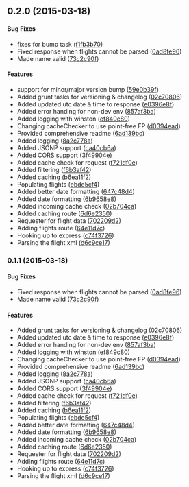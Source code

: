 <a name="0.2.0"></a>
## 0.2.0 (2015-03-18)


#### Bug Fixes

* fixes for bump task ([f1fb3b70](https://github.com/stavinski/iom-flights-api.git/commit/f1fb3b7087f19cc9f4178f97466c77649d2fe538))
* Fixed response when flights cannot be parsed ([0ad8fe96](https://github.com/stavinski/iom-flights-api.git/commit/0ad8fe968d511eb9a753931e7243bc0c53f68793))
* Made name valid ([73c2c90f](https://github.com/stavinski/iom-flights-api.git/commit/73c2c90f9b5951223c89d21141804db494a6d95b))


#### Features

* support for minor/major version bump ([59e0b39f](https://github.com/stavinski/iom-flights-api.git/commit/59e0b39f865a278c44d38e7bd22157dde4988d95))
* Added grunt tasks for versioning & changelog ([02c70806](https://github.com/stavinski/iom-flights-api.git/commit/02c70806960d4554d8598e5fe82d1cbfed276493))
* Added updated utc date & time to response ([e0396e8f](https://github.com/stavinski/iom-flights-api.git/commit/e0396e8fd098f1a260f073b5f13ac3984da3536e))
* Added error handing for non-dev env ([857af3ba](https://github.com/stavinski/iom-flights-api.git/commit/857af3bae0efd67627bea9cbb6e8ec8504180c86))
* Added logging with winston ([ef849c80](https://github.com/stavinski/iom-flights-api.git/commit/ef849c8022820b0709737d0031f9beaaf5282586))
* Changing cacheChecker to use point-free FP ([d0394ead](https://github.com/stavinski/iom-flights-api.git/commit/d0394ead1444f307743a3500f767c259661a9476))
* Provided comprehensive readme ([6ad139bc](https://github.com/stavinski/iom-flights-api.git/commit/6ad139bc1e331337bc3b0baec7503f9c4ffccda2))
* Added logging ([8a2c778a](https://github.com/stavinski/iom-flights-api.git/commit/8a2c778a94d634b76bc1b0998efe760048b04d3f))
* Added JSONP support ([ca40cb6a](https://github.com/stavinski/iom-flights-api.git/commit/ca40cb6a5d68cd290f1ba66ddcf7f8d3dd87b5db))
* Added CORS support ([3f49904e](https://github.com/stavinski/iom-flights-api.git/commit/3f49904ec6debb38e2847646c1b0d18687e66300))
* Added cache check for request ([f721df0e](https://github.com/stavinski/iom-flights-api.git/commit/f721df0e93676644e62c7cb447514316460473f2))
* Added filtering ([f6b3af42](https://github.com/stavinski/iom-flights-api.git/commit/f6b3af4258b28f73cf3d2af308e1833c63067c3d))
* Added caching ([b6ea11f2](https://github.com/stavinski/iom-flights-api.git/commit/b6ea11f2e6862183312a3f7aa03f857239842113))
* Populating flights ([ebde5cf4](https://github.com/stavinski/iom-flights-api.git/commit/ebde5cf4aeda757ab88273a74359101f05a03ef9))
* Added better date formatting ([647c48d4](https://github.com/stavinski/iom-flights-api.git/commit/647c48d47df4fe5b3e4849390834c8465de16e00))
* Added date formatting ([6b9658e8](https://github.com/stavinski/iom-flights-api.git/commit/6b9658e82eae0e97f2633315b257a86360a60dae))
* Added incoming cache check ([02b704ca](https://github.com/stavinski/iom-flights-api.git/commit/02b704cac5620848c61a552998e5e2f972147841))
* Added caching route ([6d6e2350](https://github.com/stavinski/iom-flights-api.git/commit/6d6e235083f6b0117f376d9637694d54a66e9eaf))
* Requester for flight data ([702209d2](https://github.com/stavinski/iom-flights-api.git/commit/702209d2586787463c5ea79d750b44451940dc7c))
* Adding flights route ([64e11d7c](https://github.com/stavinski/iom-flights-api.git/commit/64e11d7c7c60cc79d1ddebee420a55e529521d72))
* Hooking up to express ([c74f3726](https://github.com/stavinski/iom-flights-api.git/commit/c74f3726141a47d004a403f66df2369ccad45e8d))
* Parsing the flight xml ([d6c9ce17](https://github.com/stavinski/iom-flights-api.git/commit/d6c9ce175719d4b059d4478dab9d45165c018ca6))


<a name="0.1.1"></a>
### 0.1.1 (2015-03-18)


#### Bug Fixes

* Fixed response when flights cannot be parsed ([0ad8fe96](https://github.com/stavinski/iom-flights-api.git/commit/0ad8fe968d511eb9a753931e7243bc0c53f68793))
* Made name valid ([73c2c90f](https://github.com/stavinski/iom-flights-api.git/commit/73c2c90f9b5951223c89d21141804db494a6d95b))


#### Features

* Added grunt tasks for versioning & changelog ([02c70806](https://github.com/stavinski/iom-flights-api.git/commit/02c70806960d4554d8598e5fe82d1cbfed276493))
* Added updated utc date & time to response ([e0396e8f](https://github.com/stavinski/iom-flights-api.git/commit/e0396e8fd098f1a260f073b5f13ac3984da3536e))
* Added error handing for non-dev env ([857af3ba](https://github.com/stavinski/iom-flights-api.git/commit/857af3bae0efd67627bea9cbb6e8ec8504180c86))
* Added logging with winston ([ef849c80](https://github.com/stavinski/iom-flights-api.git/commit/ef849c8022820b0709737d0031f9beaaf5282586))
* Changing cacheChecker to use point-free FP ([d0394ead](https://github.com/stavinski/iom-flights-api.git/commit/d0394ead1444f307743a3500f767c259661a9476))
* Provided comprehensive readme ([6ad139bc](https://github.com/stavinski/iom-flights-api.git/commit/6ad139bc1e331337bc3b0baec7503f9c4ffccda2))
* Added logging ([8a2c778a](https://github.com/stavinski/iom-flights-api.git/commit/8a2c778a94d634b76bc1b0998efe760048b04d3f))
* Added JSONP support ([ca40cb6a](https://github.com/stavinski/iom-flights-api.git/commit/ca40cb6a5d68cd290f1ba66ddcf7f8d3dd87b5db))
* Added CORS support ([3f49904e](https://github.com/stavinski/iom-flights-api.git/commit/3f49904ec6debb38e2847646c1b0d18687e66300))
* Added cache check for request ([f721df0e](https://github.com/stavinski/iom-flights-api.git/commit/f721df0e93676644e62c7cb447514316460473f2))
* Added filtering ([f6b3af42](https://github.com/stavinski/iom-flights-api.git/commit/f6b3af4258b28f73cf3d2af308e1833c63067c3d))
* Added caching ([b6ea11f2](https://github.com/stavinski/iom-flights-api.git/commit/b6ea11f2e6862183312a3f7aa03f857239842113))
* Populating flights ([ebde5cf4](https://github.com/stavinski/iom-flights-api.git/commit/ebde5cf4aeda757ab88273a74359101f05a03ef9))
* Added better date formatting ([647c48d4](https://github.com/stavinski/iom-flights-api.git/commit/647c48d47df4fe5b3e4849390834c8465de16e00))
* Added date formatting ([6b9658e8](https://github.com/stavinski/iom-flights-api.git/commit/6b9658e82eae0e97f2633315b257a86360a60dae))
* Added incoming cache check ([02b704ca](https://github.com/stavinski/iom-flights-api.git/commit/02b704cac5620848c61a552998e5e2f972147841))
* Added caching route ([6d6e2350](https://github.com/stavinski/iom-flights-api.git/commit/6d6e235083f6b0117f376d9637694d54a66e9eaf))
* Requester for flight data ([702209d2](https://github.com/stavinski/iom-flights-api.git/commit/702209d2586787463c5ea79d750b44451940dc7c))
* Adding flights route ([64e11d7c](https://github.com/stavinski/iom-flights-api.git/commit/64e11d7c7c60cc79d1ddebee420a55e529521d72))
* Hooking up to express ([c74f3726](https://github.com/stavinski/iom-flights-api.git/commit/c74f3726141a47d004a403f66df2369ccad45e8d))
* Parsing the flight xml ([d6c9ce17](https://github.com/stavinski/iom-flights-api.git/commit/d6c9ce175719d4b059d4478dab9d45165c018ca6))


